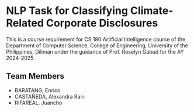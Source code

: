 # NLP Task for Classifying Climate-Related Corporate Disclosures
This is a course requirement for CS 180 Artificial Intelligence course of the Department of Computer Science, College of Engineering, University of the Philippines, Diliman under the guidance of Prof. Roselyn Gabud for the AY 2024-2025.

## Team Members
<ul>
  <li>BARATANG, Enrico</li>
  <li>CASTAÑEDA, Alexandra Rain </li>
  <li>RIFAREAL, Juancho</li>
</ul>
